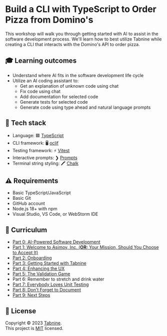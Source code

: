 # Build a CLI with TypeScript to Order Pizza from Domino's

This workshop will walk you through getting started with AI to assist in the software development process. We'll learn how to best utilize Tabnine while creating a CLI that interacts with the Domino's API to order pizza.

## 🎓 Learning outcomes

- Understand where AI fits in the software development life cycle
- Utilize an AI coding assistant to:
  - Get an explanation of unknown code using chat
  - Fix code using chat
  - Add documentation for selected code
  - Generate tests for selected code
  - Generate code using type ahead and natural language prompts

## 🥞 Tech stack

- Language: 🟦 [TypeScript](https://www.typescriptlang.org/)
- CLI framework: 🖥️ [oclif](https://oclif.io/)
- Testing framework: ⚡️ [Vitest](https://vitest.dev)
- Interactive prompts: ❯ [Prompts](https://github.com/terkelg/prompts)
- Terminal string styling: 🖍️ [Chalk](https://github.com/chalk/chalk)

## ⚠️ Requirements

- Basic TypeScript/JavaScript
- Basic Git
- GitHub account
- Node.js 18+ with npm
- Visual Studio, VS Code, or WebStorm IDE

## 📓 Curriculum

- [Part 0: AI-Powered Software Development](workshop/part-0.md)
- [Part 1: Welcome to Asimov, Inc. (**OR:** Your Mission, Should You Choose to Accept It)](workshop/part-1.md)
- [Part 2: Onboarding](workshop/part-2.md)
- [Part 3: Getting Started with Tabnine](workshop/part-3.md)
- [Part 4: Enhancing the UX](workshop/part-4.md)
- [Part 5: The Validation Game](workshop/part-5.md)
- Part 6: Remember to stretch and drink water
- [Part 7: Everybody Loves Unit Testing](workshop/part-7.md)
- [Part 8: Don't Forget to Document](workshop/part-8.md)
- [Part 9: Next Steps](workshop/part-9.md)

## 📝 License

Copyright © 2023 [Tabnine](https://tabnine.com). <br />
This project is [MIT](./LICENSE) licensed.
